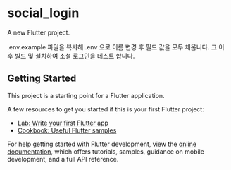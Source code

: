 # social_login

A new Flutter project.

.env.example 파일을 복사해 .env 으로 이름 변경 후 필드 값을 모두 채웁니다.
그 이후 빌드 및 설치하여 소셜 로그인을 테스트 합니다.

## Getting Started

This project is a starting point for a Flutter application.

A few resources to get you started if this is your first Flutter project:

- [Lab: Write your first Flutter app](https://docs.flutter.dev/get-started/codelab)
- [Cookbook: Useful Flutter samples](https://docs.flutter.dev/cookbook)

For help getting started with Flutter development, view the
[online documentation](https://docs.flutter.dev/), which offers tutorials,
samples, guidance on mobile development, and a full API reference.
